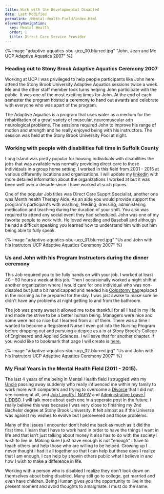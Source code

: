 ```yaml
---
title: Work with the Developmental Disabled
date: Last Modified
permalink: /Mental-Health-Field/index.html
eleventyNavigation:
  key: Mental Health
  order: 1
  title: Direct Care Service Provider
---
```


{% image "adaptive-aquatics-sbu-ucp_00.blurred.jpg" "John, Jean and Me UCP Adaptive Aquatics 2007" %}


### Heading out to Stony Brook Adaptive Aquatics Ceremony 2007

Working at UCP I was privileged to help people participants like John here attend the Stony Brook University Adaptive Aquatics sessions twice a week. Me and the other staff member took turns helping John participate with the public. It was one of the most exciting times for John. At the end of each semester the program hosted a ceremony to hand out awards and celebrate with everyone who was apart of the program.

The Adaptive Aquatics is a program that uses water as a medium for the rehabilitation of a great variety of muscular, neuromuscular adn neurological problems. The sessions required John to improve his range of motion and strength and he really enjoyed being with his instructors. The session was held at the Stony Brook University Pool at night.

### Working with people with disabilities full time in Suffolk County

Long Island was pretty popular for housing individuals with disabilities the jobs that was available was normally providing direct care to these individauls in a group home setting. I worked in this field from 2001 - 2015 at various differently locations and organizations. I will update my [linkedin](https://www.linkedin.com/in/cksamuel/) with more detailed information about the organizations I worked at but it was been well over a decade since I have worked at such places.

One of the popular Job titles was Direct Care Supprt Specialist, another one was Menth health Therapy Aide. As an aide you would provide support the program's participants with washing, feeding, dressing, administering medication and teaching during the duration of your shift. You also was required to attend any social event they had scheduled. John was one of my favorite people to work with. He loved wrestling and Baseball and although he had a difficult speaking you learned how to understand him with out him being able to fully speak.


{% image "adaptive-aquatics-sbu-ucp_01.blurred.jpg" "Us and John with his Instrutors UCP Adaptive Aquatics Ceremony 2007" %}

### Us and John with his Program Instructors during the dinner ceremony

This Job required you to be fully hands on with your job. I worked at least 40 - 50 hours a week at this job. Then I occasionally worked a night shift at another organization where I would care for one individual who was non-disabled but just a bit handicapped and needed his [Colostomy bag](https://en.wikipedia.org/wiki/Colostomy)replaced in the morning as he prepared for the day. I was just awake to make sure he didn't have any problems at night getting to and from the bathroom.

The job was pretty sweet it allowed me to be thankful for all I had in my life and made me strive to be a better human being. Managers were nice and some were not so nice but I learned from all of them. There was a time I wanted to become a Registered Nurse I even got into the Nursing Program before dropping out and pursuing a degree as a in at Stony Brook's College of Engineered and Applied Sciences. I will save that for another chapter. If you would like to bookmark that page I will create is [here.]()

{% image "adaptive-aquatics-sbu-ucp_02.blurred.jpg" "Us and John with his Instrutors UCP Adaptive Aquatics Ceremony 2007" %}

### My Final Years in the Mental Health Field (2011 - 2015).

The last 4 years of me being in Mental Health field I struggled with my [Uncle](https://youtube.com/playlist?list=PL5g7QhlUlSJRyCUev1ChUV9c7i8RFZAeA) passing away suddenly who really influenced me within my family to work more with computers and trying to overcome a [Divorce]() that I did not see coming at all, and [Job Layoffs | NAPW]() and [Administrative Leave | LIDDSO](). I will talk more about each one in a seperate post in the future. I really believe this was because I was very close to finishing my 2nd Bachelor degree at Stony Brook University. It felt almost as if the Universe was against my wishes to evolve but I persevered and those problems.

Many of the issues I encounter don't hold me back as much as it did the first time. I learn that I have to work hard in order to have the things I want in life and that isn't just talking about money it also has to do with the society I wish to live in. Making sure I just have enough is not "enough" I have to teach others and help those who are willing to be helped. Growing up I never thought I had it all together so that I can help but these days I realize that I am enough. I can help by showin others public what I believe in and how I wish to make a difference in life.

Working with a person who is disabled I realize they don't look down on themselves about being disabled. Many still go to college, get married and even have children. Being Human gives you the opportunity to live in the present moment and avoid thoughts to amalgmate. I must do the same.